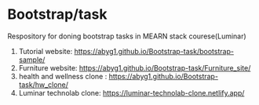 # Bootstrap/task
 Respository for doning bootstrap tasks in MEARN stack courese(Luminar)
1) Tutorial website: https://abyg1.github.io/Bootstrap-task/bootstrap-sample/
2) Furniture website: https://abyg1.github.io/Bootstrap-task/Furniture_site/
3) health and wellness clone : https://abyg1.github.io/Bootstrap-task/hw_clone/
4) Luminar technolab clone: https://luminar-technolab-clone.netlify.app/